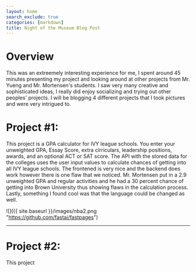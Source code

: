 ```yaml
---
layout: home
search_exclude: true
categories: [markdown]
title: Night of the Museum Blog Post
---
```


# Overview
This was an extreemely interesting experience for me, I spent around 45 minutes presenting my project and looking around at other projects from Mr. Yueng and Mr. Mortensen's students. I saw very many creative and sophisticated ideas, I really did enjoy socializing and trying out other peoples' projects. 
I will be blogging 4 different projects that I took pictures and were very intrigued to.

# Project #1:
This project is a GPA calculator for IVY league schools. You enter your unweighted GPA, Essay Score, extra cirriculars, leadership positions, awards, and an optional ACT or SAT score. The API with the stored data for the colleges uses the user input values to calculate chances of getting into all IVY league schools. The frontened is very nice and the backend does work however there is one flaw that we noticed. Mr. Mortensen put in a 2.9 unweighted GPA and regular activities and he had a 30 percent chance of getting into Brown University thus showing flaws in the calculation process. Lastly, something I found cool was that the language could be changed as well.

![]({{ site.baseurl }}/images/nba2.png "https://github.com/fastai/fastpages")

---
# Project #2:
This project